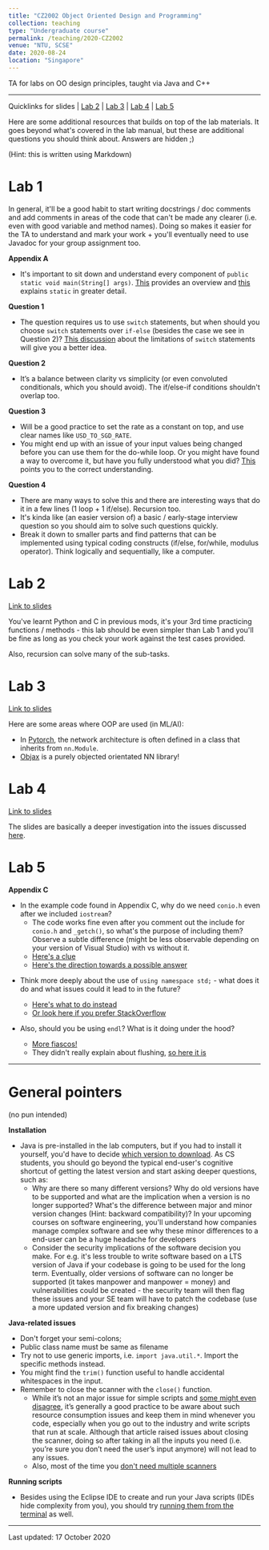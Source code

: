 ```yaml
---
title: "CZ2002 Object Oriented Design and Programming"
collection: teaching
type: "Undergraduate course"
permalink: /teaching/2020-CZ2002
venue: "NTU, SCSE"
date: 2020-08-24
location: "Singapore"
---
```


TA for labs on OO design principles, taught via Java and C++

---

Quicklinks for slides | [Lab 2](https://drive.google.com/file/d/1TZtkwEkOnW9J7BjGxPAO0nXOnVQHgjt8/view?usp=sharing) | [Lab 3](https://drive.google.com/file/d/1A2dLqHdG4sl5ViQ2f_HaruwAAZHWT3rb/view?usp=sharing) | [Lab 4](https://drive.google.com/file/d/1pMLYN9NTDC3HlAqsgL3MwjrmVjqs0rkt/view?usp=sharing) | [Lab 5](https://yihao001.github.io/teaching/lab5/index.html) 

Here are some additional resources that builds on top of the lab materials. It goes beyond what's covered in the lab manual, but these are additional questions you should think about. Answers are hidden ;)

(Hint: this is written using Markdown)

Lab 1
======

In general, it'll be a good habit to start writing docstrings / doc comments and add comments in areas of the code that can't be made any clearer (i.e. even with good variable and method names). Doing so makes it easier for the TA to understand and mark your work + you'll eventually need to use Javadoc for your group assignment too.

**Appendix A**
- It's important to sit down and understand every component of `public static void main(String[] args)`. [This](https://www.geeksforgeeks.org/understanding-public-static-void-mainstring-args-in-java/) provides an overview and [this](https://www.geeksforgeeks.org/understanding-static-in-public-static-void-main-in-java/?ref=lbp) explains `static` in greater detail. 

**Question 1**
- The question requires us to use `switch` statements, but when should you choose `switch` statements over `if-else` (besides the case we see in Question 2)? [This discussion](https://stackoverflow.com/questions/5086322/java-switch-statement-multiple-cases) about the limitations of `switch` statements will give you a better idea.
<!-- One key limitation of the switch statement is it's inability to cover a range of values (e.g. case 1..100) - you have to manually type them out yourselves. If-else is much more flexible in this regard. -->

**Question 2**
- It’s a balance between clarity vs simplicity (or even convoluted conditionals, which you should avoid). The if/else-if conditions shouldn't overlap too. 

**Question 3**
- Will be a good practice to set the rate as a constant on top, and use clear names like `USD_TO_SGD_RATE`. 
- You might end up with an issue of your input values being changed before you can use them for the do-while loop. Or you might have found a way to overcome it, but have you fully understood what you did? [This](https://stackoverflow.com/questions/12072727/duplicating-objects-in-java) points you to the correct understanding. 
<!-- Solving it by copying by assigning the variable to another new variable only works because we're handling primitive types. But in another context, it can be a very dangerous thing to do if you don't learn what exactly it does. -->

**Question 4**
- There are many ways to solve this and there are interesting ways that do it in a few lines (1 loop + 1 if/else). Recursion too.
- It's kinda like (an easier version of) a basic / early-stage interview question so you should aim to solve such questions quickly. 
- Break it down to smaller parts and find patterns that can be implemented using typical coding constructs (if/else, for/while, modulus operator). Think logically and sequentially, like a computer. 


Lab 2
======

[Link to slides](https://docs.google.com/presentation/d/1MaLS6Gujkj0fU0y6WeyYpBjNwSK-tKkJGWH7c95CLkA/edit?usp=sharing)

You've learnt Python and C in previous mods, it's your 3rd time practicing functions / methods - this lab should be even simpler than Lab 1 and you'll be fine as long as you check your work against the test cases provided.

Also, recursion can solve many of the sub-tasks.


Lab 3
======

[Link to slides](https://docs.google.com/presentation/d/1dMN7gZAfzV7-QLfVs9JdRjYyCTAt61nsdkwaRwwEapM/edit?usp=sharing)

Here are some areas where OOP are used (in ML/AI):
- In [Pytorch](https://pytorch.org/tutorials/beginner/blitz/neural_networks_tutorial.html#sphx-glr-beginner-blitz-neural-networks-tutorial-py), the network architecture is often defined in a class that inherits from `nn.Module`. 
- [Objax](https://twitter.com/D_Berthelot_ML/status/1299275145886875650) is a purely objected orientated NN library!


Lab 4
======

[Link to slides](http://yihao001.github.io/teaching/lab4/boilerplate.html)

The slides are basically a deeper investigation into the issues discussed [here](https://stackoverflow.blog/2020/09/02/if-everyone-hates-it-why-is-oop-still-so-widely-spread/). 


Lab 5
======

**Appendix C**
- In the example code found in Appendix C, why do we need `conio.h` even after we included `iostream`?
    - The code works fine even after you comment out the include for `conio.h` and `_getch()`, so what's the purpose of including them? Observe a subtle difference (might be less observable depending on your version of Visual Studio) with vs without it.
    - [Here's a clue](https://stackoverflow.com/questions/39592830/what-is-the-difference-between-iostream-stdio-h-and-conio-h-header-files-in-c)
    - [Here's the direction towards a possible answer](https://www.youth4work.com/Talent/C-Language/Forum/113752-what-is-the-purpose-of-getch-function-in-c)

<!-- My guess is that it was added in simply for the side effect of holding program execution -->

- Think more deeply about the use of `using namespace std;` - what does it do and what issues could it lead to in the future?
    - [Here's what to do instead](https://www.geeksforgeeks.org/using-namespace-std-considered-bad-practice/)
    - [Or look here if you prefer StackOverflow](https://stackoverflow.com/questions/1452721/why-is-using-namespace-std-considered-bad-practice)

- Also, should you be using `endl`? What is it doing under the hood?
    - [More fiascos!](https://stackoverflow.com/questions/5492380/what-is-the-c-iostream-endl-fiasco/5492605#5492605)
    - They didn't really explain about flushing, [so here it is](https://www.dreamincode.net/forums/topic/214763-why-flush-a-stream/)

---

General pointers 
===
(no pun intended)

**Installation**
- Java is pre-installed in the lab computers, but if you had to install it yourself, you'd have to decide [which version to download](https://en.wikipedia.org/wiki/Java_version_history). As CS students, you should go beyond the typical end-user's cognitive shortcut of getting the latest version and start asking deeper questions, such as:
    - Why are there so many different versions? Why do old versions have to be supported and what are the implication when a version is no longer supported? What's the difference between major and minor version changes (Hint: backward compatibility)? In your upcoming courses on software engineering, you'll understand how companies manage complex software and see why these minor differences to a end-user can be a huge headache for developers
    - Consider the security implications of the software decision you make. For e.g. it's less trouble to write software based on a LTS version of Java if your codebase is going to be used for the long term. Eventually, older versions of software can no longer be supported (it takes manpower and manpower = money) and vulnerabilities could be created - the security team will then flag these issues and your SE team will have to patch the codebase (use a more updated version and fix breaking changes)

**Java-related issues**
- Don't forget your semi-colons;
- Public class name must be same as filename
- Try not to use generic imports, i.e. `import java.util.*`. Import the specific methods instead.
- You might find the `trim()` function useful to handle accidental whitespaces in the input.
- Remember to close the scanner with the `close()` function. 
    - While it’s not an major issue for simple scripts and [some might even disagree](https://medium.com/swlh/java-201a-the-hidden-dangers-of-scanner-7c8d651a1943), it’s generally a good practice to be aware about such resource consumption issues and keep them in mind whenever you code, especially when you go out to the industry and write scripts that run at scale. Although that article raised issues about closing the scanner, doing so after taking in all the inputs you need (i.e. you’re sure you don’t need the user’s input anymore) will not lead to any issues. 
    - Also, most of the time you [don't need multiple scanners](https://stackoverflow.com/questions/46235040/multiple-scanner-inputs-java/46236250)

**Running scripts**
- Besides using the Eclipse IDE to create and run your Java scripts (IDEs hide complexity from you), you should try [running them from the terminal](https://www.tutorialspoint.com/How-to-run-a-java-program) as well. 

---

Last updated: 17 October 2020
